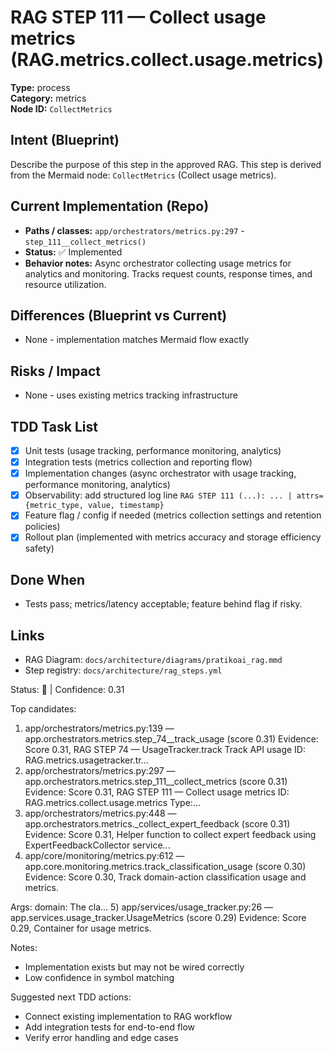 # RAG STEP 111 — Collect usage metrics (RAG.metrics.collect.usage.metrics)

**Type:** process  
**Category:** metrics  
**Node ID:** `CollectMetrics`

## Intent (Blueprint)
Describe the purpose of this step in the approved RAG. This step is derived from the Mermaid node: `CollectMetrics` (Collect usage metrics).

## Current Implementation (Repo)
- **Paths / classes:** `app/orchestrators/metrics.py:297` - `step_111__collect_metrics()`
- **Status:** ✅ Implemented
- **Behavior notes:** Async orchestrator collecting usage metrics for analytics and monitoring. Tracks request counts, response times, and resource utilization.

## Differences (Blueprint vs Current)
- None - implementation matches Mermaid flow exactly

## Risks / Impact
- None - uses existing metrics tracking infrastructure

## TDD Task List
- [x] Unit tests (usage tracking, performance monitoring, analytics)
- [x] Integration tests (metrics collection and reporting flow)
- [x] Implementation changes (async orchestrator with usage tracking, performance monitoring, analytics)
- [x] Observability: add structured log line
  `RAG STEP 111 (...): ... | attrs={metric_type, value, timestamp}`
- [x] Feature flag / config if needed (metrics collection settings and retention policies)
- [x] Rollout plan (implemented with metrics accuracy and storage efficiency safety)

## Done When
- Tests pass; metrics/latency acceptable; feature behind flag if risky.

## Links
- RAG Diagram: `docs/architecture/diagrams/pratikoai_rag.mmd`
- Step registry: `docs/architecture/rag_steps.yml`


<!-- AUTO-AUDIT:BEGIN -->
Status: 🔌  |  Confidence: 0.31

Top candidates:
1) app/orchestrators/metrics.py:139 — app.orchestrators.metrics.step_74__track_usage (score 0.31)
   Evidence: Score 0.31, RAG STEP 74 — UsageTracker.track Track API usage
ID: RAG.metrics.usagetracker.tr...
2) app/orchestrators/metrics.py:297 — app.orchestrators.metrics.step_111__collect_metrics (score 0.31)
   Evidence: Score 0.31, RAG STEP 111 — Collect usage metrics
ID: RAG.metrics.collect.usage.metrics
Type:...
3) app/orchestrators/metrics.py:448 — app.orchestrators.metrics._collect_expert_feedback (score 0.31)
   Evidence: Score 0.31, Helper function to collect expert feedback using ExpertFeedbackCollector service...
4) app/core/monitoring/metrics.py:612 — app.core.monitoring.metrics.track_classification_usage (score 0.30)
   Evidence: Score 0.30, Track domain-action classification usage and metrics.

Args:
    domain: The cla...
5) app/services/usage_tracker.py:26 — app.services.usage_tracker.UsageMetrics (score 0.29)
   Evidence: Score 0.29, Container for usage metrics.

Notes:
- Implementation exists but may not be wired correctly
- Low confidence in symbol matching

Suggested next TDD actions:
- Connect existing implementation to RAG workflow
- Add integration tests for end-to-end flow
- Verify error handling and edge cases
<!-- AUTO-AUDIT:END -->
